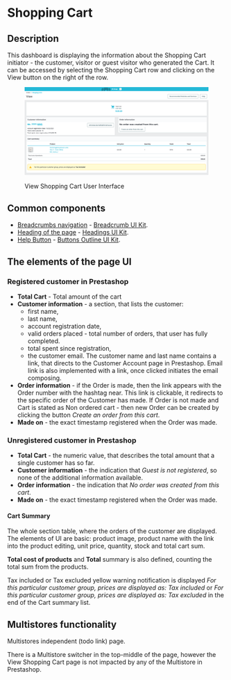 # Shopping Cart

## Description

This dashboard is displaying the information about the Shopping Cart initiator - the customer, visitor or guest visitor who generated the Cart. It can be accessed by selecting the Shopping Cart row and clicking on the View button on the right of the row.

<figure><img src="../../../../../.gitbook/assets/image (1) (4).png" alt="View Shoppinc Cart UI"><figcaption><p>View Shopping Cart User Interface</p></figcaption></figure>

## Common components <a href="#common-components" id="common-components"></a>

* [Breadcrumbs navigation](broken-reference) - [Breadcrumb UI Kit](https://build.prestashop.com/prestashop-ui-kit/?path=/story/breadcrumb--breadcrumb).
* [Heading of the page](broken-reference) - [Headings UI Kit](https://build.prestashop.com/prestashop-ui-kit/?path=/story/headings--headings).
* [Help Button](broken-reference) - [Buttons Outline UI Kit](https://build.prestashop.com/prestashop-ui-kit/?path=/story/buttons--outline).

## The elements of the page UI

### Registered customer in Prestashop

* **Total Cart** - Total amount of the cart
* **Customer information** - a section, that lists the customer:
  * first name,
  * last name,
  * account registration date,
  * valid orders placed - total number of orders, that user has fully completed.
  * total spent since registration,
  * the customer email. The customer name and last name contains a link, that directs to the Customer Account page in Prestashop. Email link is also implemented with a link, once clicked initiates the email composing.
* **Order information** - if the Order is made, then the link appears with the Order number with the hashtag near. This link is clickable, it redirects to the specific order of the Customer has made. If Order is not made and Cart is stated as Non ordered cart - then new Order can be created by clicking the button _Create an order from this cart_.
* **Made on** - the exact timestamp registered when the Order was made.

### Unregistered customer in Prestashop

* **Total Cart** - the numeric value, that describes the total amount that a single customer has so far.
* **Customer information** - the indication that _Guest is not registered_, so none of the additional information available.
* **Order information** - the indication that _No order was created from this cart_.
* **Made on** - the exact timestamp registered when the Order was made.

#### Cart Summary

The whole section table, where the orders of the customer are displayed. The elements of UI are basic: product image, product name with the link into the product editing, unit price, quantity, stock and total cart sum.

**Total cost of products** and **Total** summary is also defined, counting the total sum from the products.

Tax included or Tax excluded yellow warning notification is displayed _For this particular customer group, prices are displayed as: Tax included_ or _For this particular customer group, prices are displayed as: Tax excluded_ in the end of the Cart summary list.

## Multistores functionality

Multistores independent (todo link) page.

There is a Multistore switcher in the top-middle of the page, however the View Shopping Cart page is not impacted by any of the Multistore in Prestashop.
